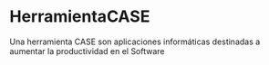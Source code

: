 # HerramientaCASE
Una herramienta CASE son aplicaciones informáticas destinadas a aumentar la productividad en el Software 
